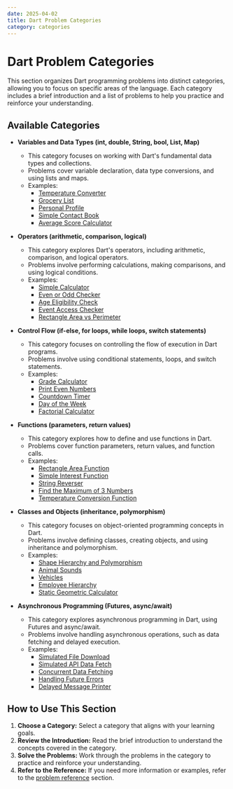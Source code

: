 ```yaml
---
date: 2025-04-02
title: Dart Problem Categories
category: categories
---
```


# Dart Problem Categories

This section organizes Dart programming problems into distinct categories, allowing you to focus on specific areas of the language. Each category includes a brief introduction and a list of problems to help you practice and reinforce your understanding.

## Available Categories

* **Variables and Data Types (int, double, String, bool, List, Map)**
    * This category focuses on working with Dart's fundamental data types and collections.
    * Problems cover variable declaration, data type conversions, and using lists and maps.
    * Examples:
        * [Temperature Converter](../../problems-all/-all/var-data/temp-convert.md)
        * [Grocery List](../../problems-all/-all/var-data/grocery-list.md)
        * [Personal Profile](../../problems-all/-all/var-data/personal-profile.md)
        * [Simple Contact Book](../../problems-all/-all/var-data/contact-book.md)
        * [Average Score Calculator](../../problems-all/-all/var-data/avg-calc.md)

* **Operators (arithmetic, comparison, logical)**
    * This category explores Dart's operators, including arithmetic, comparison, and logical operators.
    * Problems involve performing calculations, making comparisons, and using logical conditions.
    * Examples:
        * [Simple Calculator](../../problems-all/-all/operators/simple-calc.md)
        * [Even or Odd Checker](../../problems-all/-all/operators/even-odd-check.md)
        * [Age Eligibility Check](../../problems-all/-all/operators/age-compare.md)
        * [Event Access Checker](../../problems-all/-all/operators/event-access.md)
        * [Rectangle Area vs Perimeter](../../problems-all/-all/operators/discount.md)

* **Control Flow (if-else, for loops, while loops, switch statements)**
    * This category focuses on controlling the flow of execution in Dart programs.
    * Problems involve using conditional statements, loops, and switch statements.
    * Examples:
        * [Grade Calculator](../../problems-all/-all/control_flow/grade-check.md)
        * [Print Even Numbers](../../problems-all/-all/control_flow/print-even.md)
        * [Countdown Timer](../../problems-all/-all/control_flow/countdown.md)
        * [Day of the Week](../../problems-all/-all/control_flow/day-of-week.md)
        * [Factorial Calculator](../../problems-all/-all/control_flow/factorial.md)

* **Functions (parameters, return values)**
    * This category explores how to define and use functions in Dart.
    * Problems cover function parameters, return values, and function calls.
    * Examples:
        * [Rectangle Area Function](../../problems-all/-all/functions/rect-area.md)
        * [Simple Interest Function](../../problems-all/-all/functions/simple-interest.md)
        * [String Reverser](../../problems-all/-all/functions/reverse.md)
        * [Find the Maximum of 3 Numbers](../../problems-all/-all/functions/number-max.md)
        * [Temperature Conversion Function](../../problems-all/-all/functions/temp-convert-func.md)

* **Classes and Objects (inheritance, polymorphism)**
    * This category focuses on object-oriented programming concepts in Dart.
    * Problems involve defining classes, creating objects, and using inheritance and polymorphism.
    * Examples:
        * [Shape Hierarchy and Polymorphism](../../problems-all/-all/class-obj/shapes.md)
        * [Animal Sounds](../../problems-all/-all/class-obj/animal-sounds.md)
        * [Vehicles](../../problems-all/-all/class-obj/vehicles.md)
        * [Employee Hierarchy](../../problems-all/-all/class-obj/employees.md)
        * [Static Geometric Calculator](../../problems-all/-all/class-obj/geo-calc.md)

* **Asynchronous Programming (Futures, async/await)**
    * This category explores asynchronous programming in Dart, using Futures and async/await.
    * Problems involve handling asynchronous operations, such as data fetching and delayed execution.
    * Examples:
        * [Simulated File Download](../../problems-all/-all/async/file-download.md)
        * [Simulated API Data Fetch](../../problems-all/-all/async/data-fetch.md)
        * [Concurrent Data Fetching](../../problems-all/-all/async/concurrent-data-fetch.md)
        * [Handling Future Errors](../../problems-all/-all/async/future-errors.md)
        * [Delayed Message Printer](../../problems-all/-all/async/delayed-message.md)

## How to Use This Section

1.  **Choose a Category:** Select a category that aligns with your learning goals.
2.  **Review the Introduction:** Read the brief introduction to understand the concepts covered in the category.
3.  **Solve the Problems:** Work through the problems in the category to practice and reinforce your understanding.
4.  **Refer to the Reference:** If you need more information or examples, refer to the [problem reference](../../problems-all/-all/) section.